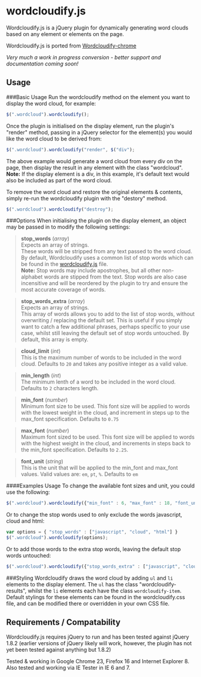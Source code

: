 wordcloudify.js
===============

Wordcloudify.js is a jQuery plugin for dynamically generating word clouds based on any element or elements on the page.

Wordcloudify.js is ported from [Wordcloudify-chrome](https://github.com/robinmalburn/wordcloudify-chrome)

*Very much a work in progress conversion - better support and documentation coming soon!*

Usage
-----
###Basic Usage
Run the wordcloudify method on the element you want to display the word cloud, for example:

```javascript
$(".wordcloud").wordcloudify();
```

Once the plugin is initialised on the display element, run the plugin's "render" method, passing in a jQuery selector for the element(s) you would like the word cloud to be derived from:

```javascript
$(".wordcloud").wordcloudify("render", $("div");
```

The above example would generate a word cloud from every div on the page, then display the result in any element with the class "wordcloud".  **__Note:__** If the display element is a div, in this example, it's default text would also be included as part of the word cloud.

To remove the word cloud and restore the original elements & contents, simply re-run the wordcloudify plugin with the "destory" method.

```javascript
$(".wordcloud").wordcloudify("destroy");
```

###Options
When initialising the plugin on the display element, an object may be passed in to modify the following settings:

>**stop_words** (_array_)  
>Expects an array of strings.  
>These words will be stripped from any text passed to the word cloud.  By default, Wordcloudify uses a common list of stop words which can be found in the [wordcloudify.js](https://github.com/robinmalburn/wordcloudify.js/blob/master/wordcloudify.js) file.  
>**__Note:__** Stop words may include apostrophes, but all other non-alphabet words are stipped from the text.  Stop words are also case incensitive and will be reordered by the plugin to try and ensure the most accurate coverage of words.

>**stop_words_extra** (_array_)  
>Expects an array of strings.  
>This array of words allows you to add to the list of stop words, without overwriting / replacing the default set.  This is useful if you simply want to catch a few additional phrases, perhaps specific to your use case, whilst still leaving the default set of stop words untouched.  By default, this array is empty.

>**cloud_limit** (_int_)  
>This is the maximum number of words to be included in the word cloud.  Defaults to `20` and takes any positive integer as a valid value.

>**min_length** (_int_)  
>The minimum lenth of a word to be included in the word cloud.  Defaults to `2` characters length.

>**min_font** (_number_)  
>Minimum font size to be used.  This font size will be applied to words with the lowest weight in the cloud, and increment in steps up to the max_font specification.  Defaults to `0.75`

>**max_font** (_number_)  
>Maximum font sized to be used.  This font size will be applied to words with the highest weight in the cloud, and increments in steps back to the min_font specification.  Defaults to `2.25`.

>**font_unit** (_string_)  
>This is the unit that will be applied to the min_font and max_font values.  Valid values are: `em`, `pt`, `%`.  Defaults to `em`

####Examples Usage
To change the available font sizes and unit, you could use the following:

```javascript
$(".wordcloud").wordcloudify({"min_font" : 6, "max_font" : 18, "font_unit" : "pt"});
```

Or to change the stop words used to only exclude the words javascript, cloud and html:

```javascript
var options = { "stop_words" : ["javascript", "cloud", "html"] }
$(".wordcloud").wordcloudify(options);
```

Or to add those words to the extra stop words, leaving the default stop words untouched:

```javascript
$(".wordcloud").wordcloudify({"stop_words_extra" : ["javascript", "cloud", "html"]});
```

###Styling
Wordcloudify draws the word cloud by adding `ul` and `li` elements to the display element.  The `ul` has the class "wordcloudify-results", whilst the `li` elements each have the class `wordcloudify-item`.  Default stylings for these elements can be found in the wordcloudify.css file, and can be modified there or overridden in your own CSS file.


Requirements / Compatability
----------------------------
Wordcloudify.js requires jQuery to run and has been tested against jQuery 1.8.2 (earlier versions of jQuery likely will work, however, the plugin has not yet been tested against anything but 1.8.2)

Tested & working in Google Chrome 23, Firefox 16 and Internet Explorer 8.  Also tested and working via IE Tester in IE 6 and 7.